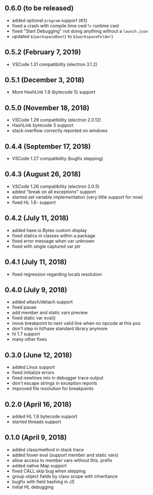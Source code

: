 ## 0.6.0 (to be released)

* added optional `program` support (#3)
* fixed a crash with compile time cwd != runtime cwd
* fixed "Start Debugging" not doing anything without a `launch.json`
* updated `${workspaceRoot}` to `${workspaceFolder}`

## 0.5.2 (February 7, 2019)

* VSCode 1.31 compatibility (electron 3.1.2)

## 0.5.1 (December 3, 2018)

* More HashLink 1.9 (bytecode 5) support

## 0.5.0 (November 18, 2018)

* VSCode 1.29 compatibility (electron 2.0.12)
* HashLink bytecode 5 support
* stack overflow correctly reported on windows

## 0.4.4 (September 17, 2018)

* VSCode 1.27 compatibility (bugfix stepping)

## 0.4.3 (August 26, 2018)

* VSCode 1.26 compatibility (electron 2.0.5)
* added "break on all exceptions" support
* started set variable implementation (very little support for now)
* fixed HL 1.6- support

## 0.4.2 (July 11, 2018)

* added haxe.io.Bytes custom display
* fixed statics in classes within a package
* fixed error message when var unknown
* fixed with single captured var ptr

## 0.4.1 (July 11, 2018)

* fixed regression regarding locals resolution

## 0.4.0 (July 9, 2018)

* added attach/detach support
* fixed pause
* add member and static vars preview
* fixed static var eval()
* move breakpoint to next valid line when no opcode at this pos
* don't step in hl/haxe standard library anymore
* hl 1.7 support
* many other fixes

## 0.3.0 (June 12, 2018)

* added Linux support
* fixed initialize errors
* fixed newlines mix in debugger trace output
* don't escape strings in exception reports
* improved file resolution for breakpoints

## 0.2.0 (April 16, 2018)

* added HL 1.6 bytecode support
* started threads support

## 0.1.0 (April 9, 2018)

* added class/method in stack trace
* added hover eval (support member and static vars)
* allow access to member vars without this. prefix
* added native Map support
* fixed CALL skip bug when stepping
* group object fields by class scope with inheritance
* bugfix with field hashing in JS
* initial HL debugging